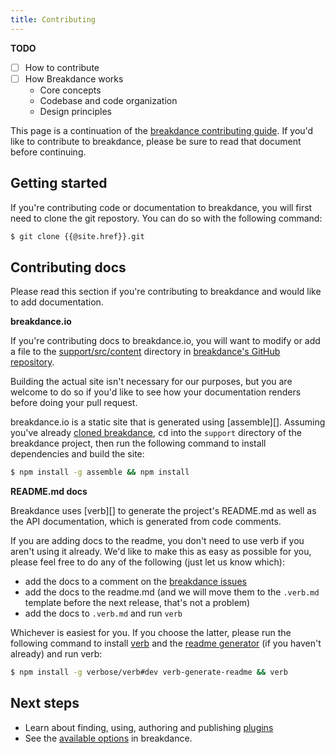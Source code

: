 ```yaml
---
title: Contributing
---
```


**TODO**

- [ ] How to contribute
- [ ] How Breakdance works
  * Core concepts
  * Codebase and code organization
  * Design principles

This page is a continuation of the [breakdance contributing guide]({{@site.href}}/blob/master/.github/contributing.md). If you'd like to contribute to breakdance, please be sure to read that document before continuing.

## Getting started

If you're contributing code or documentation to breakdance, you will first need to clone the git repostory. You can do so with the following command:

```sh
$ git clone {{@site.href}}.git
```


## Contributing docs

Please read this section if you're contributing to breakdance and would like to add documentation.

**breakdance.io**

If you're contributing docs to breakdance.io, you will want to modify or add a file to the [support/src/content]({{@site.href}}/blob/master/support/src/content) directory in [breakdance's GitHub repository]({{@site.href}}).

Building the actual site isn't necessary for our purposes, but you are welcome to do so if you'd like to see how your documentation renders before doing your pull request.

breakdance.io is a static site that is generated using [assemble][]. Assuming you've already [cloned breakdance](#getting-started), <kbd>cd</kbd> into the `support` directory of the breakdance project, then run the following command to install dependencies and build the site:

```sh
$ npm install -g assemble && npm install
```

**README.md docs**

Breakdance uses [verb][] to generate the project's README.md as well as the API documentation, which is generated from code comments.

If you are adding docs to the readme, you don't need to use verb if you aren't using it already. We'd like to make this as easy as possible for you, please feel free to do any of the following (just let us know which):

- add the docs to a comment on the [breakdance issues]({{@site.bugs.url}})
- add the docs to the readme.md (and we will move them to the `.verb.md` template before the next release, that's not a problem)
- add the docs to `.verb.md` and run `verb`

Whichever is easiest for you. If you choose the latter, please run the following command to install [verb](https://github.com/verbose/verb) and the [readme generator](https://github.com/verbose/verb-generate-readme) (if you haven't already) and run verb:

```sh
$ npm install -g verbose/verb#dev verb-generate-readme && verb
```


## Next steps

- Learn about finding, using, authoring and publishing [plugins](plugins.html)
- See the [available options](options.html) in breakdance.


